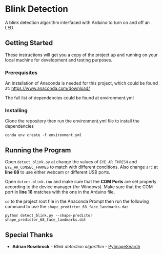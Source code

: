 # Blink Detection

A blink detection algorithm interfaced with Arduino to turn on and off an LED.

## Getting Started

These instructions will get you a copy of the project up and running on your 
local machine for development and testing purposes.

### Prerequisites

An installation of Anaconda is needed for this project, which could be found at:
https://www.anaconda.com/download/

The full list of dependencies could be found at environment.yml

### Installing

Clone the repository then run the environment.yml file to install the dependencies
```angular2html
conda env create -f environment.yml
```

## Running the Program

Open ```detect_blink.py``` at change the values of `EYE_AR_THRESH` and `EYE_AR_CONSEC_FRAMES`
to match with different conditions. Also change `src` at **line 68** to use either webcam or different USB ports.

Open `detect-blink.ino` and make sure that the **COM Ports** are set properly according to the device manager
(for Windows). Make sure that the COM port in **line 16** matches with the one in the Arduino file.

`cd` to the project root file in the Anaconda Prompt then run the following command to use the `shape_predictor_68_face_landmarks.dat`
```angular2html
python detect_blink.py --shape-predictor shape_predictor_68_face_landmarks.dat
```

## Special Thanks

* **Adrian Rosebrock** - *Blink detection algorithm* - [PyImageSearch](https://www.pyimagesearch.com/2017/04/24/eye-blink-detection-opencv-python-dlib/)
